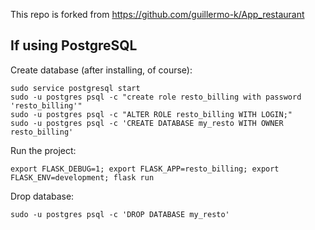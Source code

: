 This repo is forked from https://github.com/guillermo-k/App_restaurant

## If using PostgreSQL
Create  database (after installing, of course):
```
sudo service postgresql start
sudo -u postgres psql -c "create role resto_billing with password 'resto_billing'"
sudo -u postgres psql -c "ALTER ROLE resto_billing WITH LOGIN;"
sudo -u postgres psql -c 'CREATE DATABASE my_resto WITH OWNER resto_billing'
```

Run the project:
``` 
export FLASK_DEBUG=1; export FLASK_APP=resto_billing; export FLASK_ENV=development; flask run
```

Drop database:
```
sudo -u postgres psql -c 'DROP DATABASE my_resto'
```